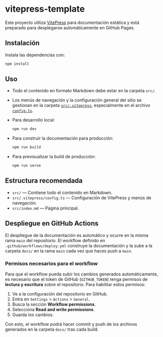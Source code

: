 # vitepress-template

Este proyecto utiliza [VitePress](https://vitepress.dev/) para documentación estática y está preparado para desplegarse automáticamente en GitHub Pages.

## Instalación

Instala las dependencias con:

```bash
npm install
```

## Uso

- Todo el contenido en formato Markdown debe estar en la carpeta `src/`.
- Los menús de navegación y la configuración general del sitio se gestionan en la carpeta [`src/.vitepress`](src/.vitepress/), especialmente en el archivo [`config.ts`](src/.vitepress/config.ts).
- Para desarrollo local:

  ```bash
  npm run dev
  ```

- Para construir la documentación para producción:

  ```bash
  npm run build
  ```

- Para previsualizar la build de producción:

  ```bash
  npm run serve
  ```

## Estructura recomendada

- `src/` — Contiene todo el contenido en Markdown.
- `src/.vitepress/config.ts` — Configuración de VitePress y menús de navegación.
- `src/index.md` — Página principal.

## Despliegue en GitHub Actions

El despliegue de la documentación es automático y ocurre en la misma rama `main` del repositorio. El workflow definido en `.github/workflows/deploy.yml` construye la documentación y la sube a la carpeta `docs/` en la rama `main` cada vez que haces push a `main`.

### Permisos necesarios para el workflow

Para que el workflow pueda subir los cambios generados automáticamente, es necesario que el token de GitHub (`GITHUB_TOKEN`) tenga permisos de **lectura y escritura** sobre el repositorio. Para habilitar estos permisos:

1. Ve a la configuración del repositorio en GitHub.
2. Entra en `Settings` > `Actions` > `General`.
3. Busca la sección **Workflow permissions**.
4. Selecciona **Read and write permissions**.
5. Guarda los cambios.

Con esto, el workflow podrá hacer commit y push de los archivos generados en la carpeta `docs/` tras cada build.
